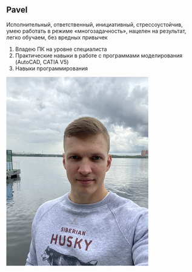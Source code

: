 ## Pavel

Исполнительный, ответственный, инициативный, стрессоустойчив, умею работать в режиме «многозадачность», нацелен на результат, легко обучаем, без вредных привычек

1. Владею ПК на уровне специалиста
1. Практические навыки в работе с программами моделирования (AutoCAD, CATIA V5)
1. Навыки программирования

![Photo](https://github.com/NikonorovPavel/course-project-git/blob/main/img:/604122317.jpeg)
